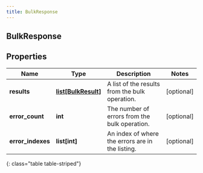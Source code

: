 ```yaml
---
title: BulkResponse
---
```

## BulkResponse

## Properties

|Name | Type | Description | Notes|
|------------ | ------------- | ------------- | -------------|
| **results** | [**list[BulkResult]**](BulkResult.html) | A list of the results from the bulk operation. | [optional] |
| **error_count** | **int** | The number of errors from the bulk operation. | [optional] |
| **error_indexes** | **list[int]** | An index of where the errors are in the listing. | [optional] |
{: class="table table-striped"}



